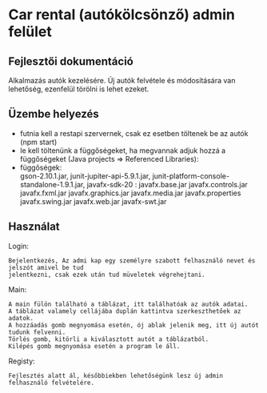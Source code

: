 # Car rental (autókölcsönző) admin felület

## Fejlesztői dokumentáció

Alkalmazás autók kezelésére. Új autók felvétele és módosítására van lehetőség, ezenfelül törölni is lehet ezeket.

## Üzembe helyezés

* futnia kell a restapi szervernek, csak ez esetben töltenek be az autók (npm start)
* le kell töltenünk a függőségeket,
ha megvannak adjuk hozzá a függőségeket
(Java projects => Referenced Libraries):
* függőségek:  
    gson-2.10.1.jar,
    junit-jupiter-api-5.9.1.jar,
    junit-platform-console-standalone-1.9.1.jar,
    javafx-sdk-20 :
        javafx.base.jar
        javafx.controls.jar
        javafx.fxml.jar
        javafx.graphics.jar
        javafx.media.jar
        javafx.properties
        javafx.swing.jar
        javafx.web.jar
        javafx-swt.jar

## Használat

Login:

    Bejelentkezés, Az admi kap egy személyre szabott felhasználó nevet és jelszót amivel be tud
    jelentkezni, csak ezek után tud müveletek végrehejtani.

Main:

    A main fülön található a táblázat, itt találhatóak az autók adatai.
    A táblázat valamely cellájába duplán kattintva szerkeszthetőek az adatok.
    A hozzáadás gomb megnyomása esetén, ój ablak jelenik meg, itt új autót tudunk felvenni.
    Törlés gomb, kitörli a kiválasztott autót a táblázatból.
    Kilépés gomb megnyomása esetén a program le áll.

Registy:

    Fejlesztés alatt ál, későbbiekben lehetőségünk lesz új admin felhasználó felvételére.
